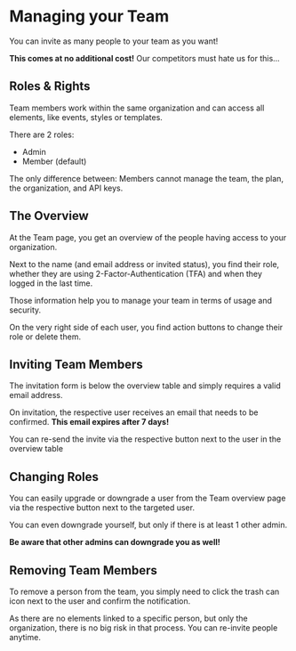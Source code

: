 
# Managing your Team

You can invite as many people to your team as you want!

**This comes at no additional cost!** Our competitors must hate us for this...

## Roles & Rights

Team members work within the same organization and can access all elements, like events, styles or templates.

There are 2 roles:

* Admin
* Member (default)

The only difference between: Members cannot manage the team, the plan, the organization, and API keys.

## The Overview

At the Team page, you get an overview of the people having access to your organization.

Next to the name (and email address or invited status), you find their role, whether they are using 2-Factor-Authentication (TFA) and when they logged in the last time.

Those information help you to manage your team in terms of usage and security.

On the very right side of each user, you find action buttons to change their role or delete them.

## Inviting Team Members

The invitation form is below the overview table and simply requires a valid email address.

On invitation, the respective user receives an email that needs to be confirmed. **This email expires after 7 days!**

You can re-send the invite via the respective button next to the user in the overview table

## Changing Roles

You can easily upgrade or downgrade a user from the Team overview page via the respective button next to the targeted user.

You can even downgrade yourself, but only if there is at least 1 other admin.

**Be aware that other admins can downgrade you as well!**

## Removing Team Members

To remove a person from the team, you simply need to click the trash can icon next to the user and confirm the notification.

As there are no elements linked to a specific person, but only the organization, there is no big risk in that process. You can re-invite people anytime.
